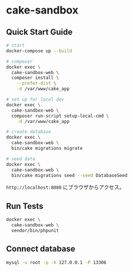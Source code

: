 # cake-sandbox

## Quick Start Guide

```sh
# start
docker-compose up --build

# composer
docker exec \
  cake-sandbox-web \
  composer install \
    --prefer-dist \
    -d /var/www/cake_app

# set up for local dev
docker exec \
  cake-sandbox-web \
  composer run-script setup-local-cmd \
    -d /var/www/cake_app

# create database
docker exec \
  cake-sandbox-web \
  bin/cake migrations migrate

# seed data
docker exec \
  cake-sandbox-web \
  bin/cake migrations seed --seed DatabaseSeed
```

`http://localhost:8080` にブラウザからアクセス。

## Run Tests

```sh
docker exec \
  cake-sandbox-web \
  vendor/bin/phpunit
```

## Connect database

```sh
mysql -u root -p -h 127.0.0.1 -P 13306
```
